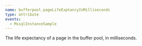 ```yaml
---
name: bufferpool.pageLifeExptancyInMilliseconds
type: attribute
events:
  - MssqlInstanceSample
---
```


The life expectancy of a page in the buffer pool, in milliseconds.